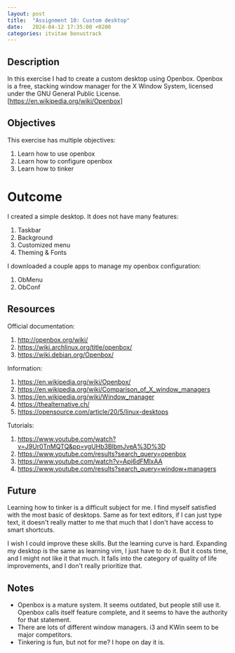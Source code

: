 ```yaml
---
layout: post
title:  "Assignment 10: Custom desktop"
date:   2024-04-12 17:35:00 +0200
categories: itvitae bonustrack
---
```


## Description
In this exercise I had to create a custom desktop using Openbox.
Openbox is a free, stacking window manager for the X Window System, licensed under the GNU General Public License. [https://en.wikipedia.org/wiki/Openbox]

## Objectives
This exercise has multiple objectives:
1. Learn how to use openbox
2. Learn how to configure openbox
3. Learn how to tinker

# Outcome
I created a simple desktop. It does not have many features:
1. Taskbar
2. Background
3. Customized menu
4. Theming & Fonts

I downloaded a couple apps to manage my openbox configuration:
1. ObMenu
2. ObConf

## Resources
Official documentation:
1. http://openbox.org/wiki/
2. https://wiki.archlinux.org/title/openbox/
3. https://wiki.debian.org/Openbox/

Information:
1. https://en.wikipedia.org/wiki/Openbox/
2. https://en.wikipedia.org/wiki/Comparison_of_X_window_managers
3. https://en.wikipedia.org/wiki/Window_manager
4. https://thealternative.ch/
5. https://opensource.com/article/20/5/linux-desktops

Tutorials:
1. https://www.youtube.com/watch?v=J9Ur0TnMQTQ&pp=ygUHb3BlbmJveA%3D%3D
2. https://www.youtube.com/results?search_query=openbox
3. https://www.youtube.com/watch?v=Api6dFMlxAA
4. https://www.youtube.com/results?search_query=window+managers

## Future
Learning how to tinker is a difficult subject for me.
I find myself satisfied with the most basic of desktops.
Same as for text editors, if I can just type text, it doesn't really matter to me
that much that I don't have access to smart shortcuts.

I wish I could improve these skills. But the learning curve is hard.
Expanding my desktop is the same as learning vim, I just have to do it.
But it costs time, and I might not like it that much.
It falls into the category of quality of life improvements, and I don't really prioritize that.

## Notes
- Openbox is a mature system. It seems outdated, but people still use it. 
Openbox calls itself feature complete, and it seems to have the authority for that statement.
- There are lots of different window managers. i3 and KWin seem to be major competitors.
- Tinkering is fun, but not for me? I hope on day it is.
